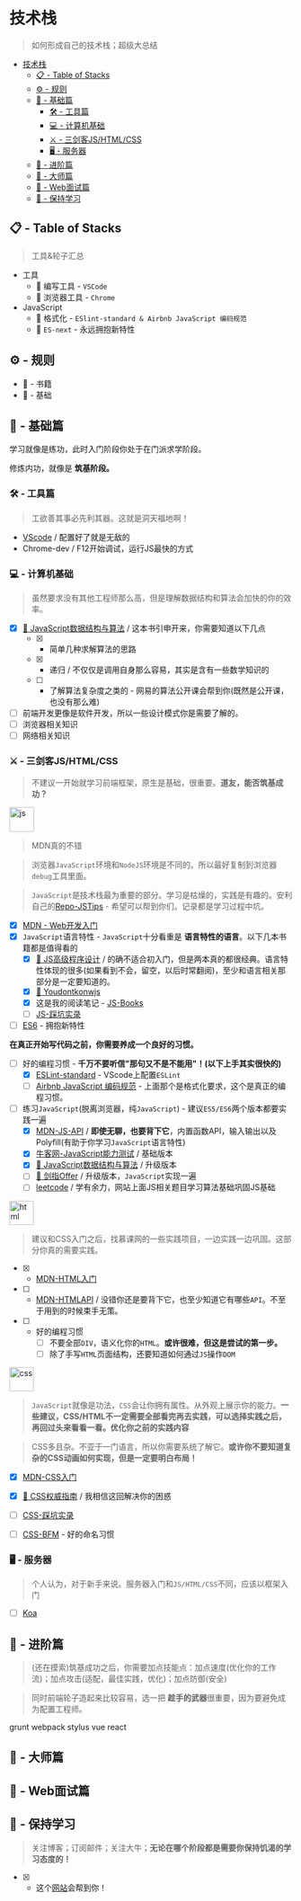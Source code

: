 # 技术栈
> 如何形成自己的技术栈；超级大总结

<!-- TOC -->

- [技术栈](#技术栈)
  - [📋 - Table of Stacks](#📋---table-of-stacks)
  - [⚙ - 规则](#⚙---规则)
  - [👶 - 基础篇](#👶---基础篇)
    - [🛠 - 工具篇](#🛠---工具篇)
    - [💻 - 计算机基础](#💻---计算机基础)
    - [⚔ - 三剑客JS/HTML/CSS](#⚔---三剑客jshtmlcss)
    - [🖥 - 服务器](#🖥---服务器)
  - [👦 - 进阶篇](#👦---进阶篇)
  - [👼 - 大师篇](#👼---大师篇)
  - [💯 - Web面试篇](#💯---web面试篇)
  - [📕 - 保持学习](#📕---保持学习)

<!-- /TOC -->

## 📋 - Table of Stacks

> 工具&轮子汇总

* 工具
    * 👶 编写工具 - `VSCode`
    * 👶 浏览器工具 - `Chrome`
* JavaScript
    * 👶 格式化 - `ESlint-standard & Airbnb JavaScript 编码规范`
    * 👶 `ES-next` - 永远拥抱新特性

## ⚙ - 规则

* 📕 - 书籍
* 👶 - 基础

## 👶 - 基础篇

学习就像是练功，此时入门阶段你处于在门派求学阶段。

修炼内功，就像是 **筑基阶段。**

### 🛠 - 工具篇

> 工欲善其事必先利其器。这就是洞天福地啊！

* [VScode]() / 配置好了就是无敌的
* Chrome-dev / F12开始调试，运行JS最快的方式

### 💻 - 计算机基础

> 虽然要求没有其他工程师那么高，但是理解数据结构和算法会加快的你的效率。

* [x] [📕 JavaScript数据结构与算法](https://github.com/JiangWeixian/JS-Books/tree/master/JS%E6%95%B0%E6%8D%AE%E7%BB%93%E6%9E%84%E4%B8%8E%E7%AE%97%E6%B3%95) / 这本书引申开来，你需要知道以下几点
    * [x] - 简单几种求解算法的思路
    * [x] - 递归 / 不仅仅是调用自身那么容易，其实是含有一些数学知识的
    * [ ] - 了解算法复杂度之类的 - 网易的算法公开课会帮到你(既然是公开课，也没有那么难)
* [ ] 前端开发更像是软件开发，所以一些设计模式你是需要了解的。
* [ ] 浏览器相关知识
* [ ] 网络相关知识

### ⚔ - 三剑客JS/HTML/CSS

> 不建议一开始就学习前端框架，原生是基础，很重要。**道友，能否筑基成功？**

<img src="https://raw.githubusercontent.com/JiangWeixian/JS-Tips/master/img/javascript.png" height="44px" alt="js">

> MDN真的不错

> 浏览器`JavaScript`环境和`NodeJS`环境是不同的。所以最好复制到浏览器`debug`工具里面。

> `JavaScript`是技术栈最为重要的部分。学习是枯燥的，实践是有趣的。安利自己的[Repo-JSTips]() - 希望可以帮到你们。记录都是学习过程中坑。

* [x] [MDN - Web开发入门]()
* [x] `JavaScript`语言特性 - `JavaScript`十分看重是 **语言特性的语言**。以下几本书籍都是值得看的
    * [x] [📕 JS高级程序设计]() / 的确不适合初入门，但是两本真的都很经典。语言特性体现的很多(如果看到不会，留空，以后时常翻阅)，至少和语言相关那部分是一定要知道的。
    * [x] [📕 Youdontkonwjs]()
    * [x] 这是我的阅读笔记 - [JS-Books]()
    * [ ] [JS-踩坑实录]()
* [ ] [ES6]() - 拥抱新特性

**在真正开始写代码之前，你需要养成一个良好的习惯。**

* [ ] 好的编程习惯 - **千万不要听信"那句又不是不能用"！(以下上手其实很快的)**
    * [x] [ESLint-standard]() - VScode上配置`ESLint`
    * [ ] [Airbnb JavaScript 编码规范]() - 上面那个是格式化要求，这个是真正的编程习惯。
* [ ] 练习`JavaScript`(脱离浏览器，纯`JavaScript`) - 建议`ES5/ES6`两个版本都要实践一遍
    * [x] [MDN-JS-API]() / **即使无聊，也要背下它**，内置函数API，输入输出以及Polyfill(有助于你学习`JavaScript`语言特性)
    * [x] [牛客网-JavaScript能力测试]() / 基础版本
    * [x] [📕 JavaScript数据结构与算法]() / 升级版本
    * [ ] [📕 剑指Offer]() / 升级版本，`JavaScript`实现一遍
    * [ ] [leetcode]() / 学有余力，网站上面JS相关题目学习算法基础巩固JS基础

<img src="https://raw.githubusercontent.com/JiangWeixian/JS-Tips/master/img/html.png" height="43px" alt="html"></img>

> 建议和CSS入门之后，找慕课网的一些实践项目，一边实践一边巩固。这部分你真的需要实践。

* [x] - [MDN-HTML入门]()
* [ ] - [MDN-HTMLAPI]() / 没错你还是要背下它，也至少知道它有哪些`API`。不至于用到的时候束手无策。
* [ ] - 好的编程习惯
    * [ ] 不要全部`DIV`，语义化你的`HTML`。**或许很难，但这是尝试的第一步。**
    * [ ] 除了手写`HTML`页面结构，还要知道如何通过`JS`操作`DOM`
    
<img src="https://raw.githubusercontent.com/JiangWeixian/JS-Tips/master/img/css.png" height="43px" alt="css"></img>

> `JavaScript`就像是功法，`CSS`会让你拥有属性。从外观上展示你的能力。**一些建议，CSS/HTML不一定需要全部看完再去实践，可以选择实践之后，再回过头来看看一看。优化你之前的实践内容**

> CSS多且杂。不亚于一门语言，所以你需要系统了解它。**或许你不要知道复杂的CSS动画如何实现，但是一定要明白布局！**

* [x] [MDN-CSS入门]()
* [x] [📕 CSS权威指南]() / 我相信这回解决你的困惑
* [ ] [CSS-踩坑实录]()
* [ ] [CSS-BFM]() - 好的命名习惯 

    
### 🖥 - 服务器

> 个人认为，对于新手来说。服务器入门和`JS/HTML/CSS`不同，应该以框架入门

* [ ] [Koa]()

## 👦 - 进阶篇

> (还在摸索)筑基成功之后，你需要加点技能点：加点速度(优化你的工作流)；加点攻击(适配，最佳实践，优化)；加点防御(安全)

> 同时前端轮子造起来比较容易，选一把 **趁手的武器**很重要，因为要避免成为配置工程师。

grunt webpack stylus vue react

## 👼 - 大师篇

## 💯 - Web面试篇

## 📕 - 保持学习

> 关注博客；订阅邮件；关注大牛；**无论在哪个阶段都是需要你保持饥渴的学习态度的！**

* [x] - 这个[网站](https://uptodate.frontendrescue.org/zh/)会帮到你！
